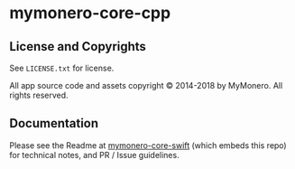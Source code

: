 # mymonero-core-cpp


## License and Copyrights

See `LICENSE.txt` for license.

All app source code and assets copyright © 2014-2018 by MyMonero. All rights reserved.

## Documentation

Please see the Readme at [mymonero-core-swift](https://github.com/mymonero/mymonero-core-swift) (which embeds this repo) for technical notes, and PR / Issue guidelines.
